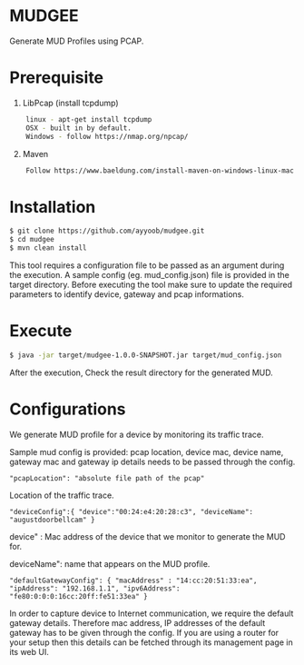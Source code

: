 # MUDGEE
Generate MUD Profiles using PCAP.

# Prerequisite
1. LibPcap (install tcpdump)

```sh
    linux - apt-get install tcpdump
    OSX - built in by default.
    Windows - follow https://nmap.org/npcap/
 ```
    
2. Maven

```sh
    Follow https://www.baeldung.com/install-maven-on-windows-linux-mac guide for further instructions.
```    

# Installation

```sh
$ git clone https://github.com/ayyoob/mudgee.git
$ cd mudgee
$ mvn clean install
```

This tool requires a configuration file to be passed as an argument during the execution. A sample config (eg. mud_config.json) file is provided in the target directory. Before executing the tool make sure to update the required parameters to identify device, gateway and pcap informations. 

# Execute

```sh
$ java -jar target/mudgee-1.0.0-SNAPSHOT.jar target/mud_config.json 
```

After the execution, Check the result directory for the generated MUD.

# Configurations

We generate MUD profile for a device by monitoring its traffic trace.

Sample mud config is provided:
    pcap location, device mac, device name, gateway mac and gateway ip details needs to be passed through the config.

    "pcapLocation": "absolute file path of the pcap"

Location of the traffic trace.

    "deviceConfig":{ "device":"00:24:e4:20:28:c3", "deviceName": "augustdoorbellcam" }
 device" : Mac address of the device that we monitor to generate the MUD for.
 
 deviceName": name that appears on the MUD profile.

    "defaultGatewayConfig": { "macAddress" : "14:cc:20:51:33:ea", "ipAddress": "192.168.1.1", "ipv6Address": "fe80:0:0:0:16cc:20ff:fe51:33ea" }

In order to capture device to Internet communication, we require the default gateway details. Therefore mac address, IP addresses of the default gateway has to be given through the config. If you are using a router for your setup then this details can be fetched through its management page in its web UI.

